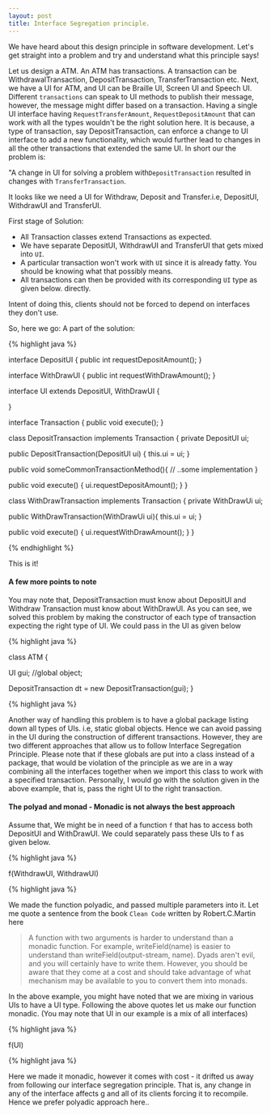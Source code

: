```yaml
---
layout: post
title: Interface Segregation principle.
---
```

 
We have heard about this design principle in software development. 
Let's get straight into a problem and try and understand what this principle says!

Let us design a ATM.
An ATM has transactions. A transaction can be WithdrawalTransaction, DepositTransaction, TransferTransaction etc. 
Next, we have a UI for ATM, and UI can be Braille UI, Screen UI and Speech UI. 
Different `transactions` can speak to UI methods to publish their message, however, the message might differ based on a transaction.
Having a single UI interface having `RequestTransferAmount`, `RequestDepositAmount` that can work with all the types
wouldn't be the right solution here. It is because, a type of transaction, say DepositTransaction, can enforce a change to UI interface to add a new functionality, which would further lead to
changes in all the other transactions that extended the same UI. In short our the problem is: 

"A change in UI for solving a problem  with`DepositTransaction` resulted in changes with `TransferTransaction`. 

It looks like we need a UI for Withdraw, Deposit and Transfer.i.e, DepositUI, WithdrawUI and TransferUI. 

First stage of Solution: 
* All Transaction classes extend Transactions as expected. 
* We have separate DepositUI, WithdrawUI and TransferUI that gets mixed into `UI`. 
* A particular transaction won't work with `UI` since it is already fatty. You should be knowing what that possibly means.
* All transactions can then be provided with its corresponding `UI` type as given below.
directly. 

Intent of doing this, clients should not be forced to depend on interfaces they don't use.

So, here we go: A part of the solution:

{% highlight java %}

interface DepositUI {
    public int requestDepositAmount();
}

interface WithDrawUI {
    public int requestWithDrawAmount();
}

interface UI extends DepositUI, WithDrawUI {
    
}

interface Transaction {
    public void execute();
}

class DepositTransaction implements Transaction {
    private DepositUI ui;

   public DepositTransaction(DepositUI ui) {
        this.ui = ui;
   }
    
   public void someCommonTransactionMethod(){
        // ..some implementation
   }

   public void execute() {
        ui.requestDepositAmount();
    }
}

class WithDrawTransaction implements  Transaction {
   private WithDrawUi ui;

   public WithDrawTransaction(WithDrawUi ui){
        this.ui = ui;
   }

   public void execute() {
     ui.requestWithDrawAmount();
   }
}

{% endhighlight %}

This is it!

#### A few more points to note

You may note that, DepositTransaction must know about DepositUI and Withdraw Transaction must know about WithDrawUI. As you can see,
we solved this problem by making the constructor of each type of transaction expecting the right type of UI. We could pass in the UI
as given below

{% highlight java %}

class ATM {

   UI gui;  //global object;

   DepositTransaction dt = new DepositTransaction(gui);
}

{% highlight java %}

Another way of handling this problem is to have a global package listing down all types of UIs. i.e, static global objects. Hence we can avoid
passing in the UI during the construction of different transactions. However, they are two different approaches that allow us to follow 
Interface Segregation Principle. Please note that if these globals are put into a class instead of a package, that would be violation of the principle as we are in a way
combining all the interfaces together when we import this class to work with a specified transaction. Personally, I would go with the solution
given in the above example, that is, pass the right UI to the right transaction.


#### The polyad and monad - Monadic is not always the best approach
Assume that, We might be in need of a function `f` that has to access both DepositUI and
WithDrawUI. We could separately pass these UIs to f as given below. 

{% highlight java %}
  
  f(WithdrawUI, WithdrawUI)

{% highlight java %}

We made the function polyadic, and passed multiple parameters into it. 
Let me quote a sentence from the book `Clean Code` written by Robert.C.Martin here

> A function with two arguments is harder to understand than a monadic function. For example, writeField(name) is easier to understand than writeField(output-stream, name).
> Dyads aren't evil, and you will certainly have to write them. However, you should be aware that they come at a cost and should take advantage of what mechanism may be available to you to convert them into monads.

In the above example, you might have noted that we are mixing in various UIs to have a UI type. Following the above quotes
let us make our function monadic. (You may note that UI in our example is a mix of all interfaces)

{% highlight java %}
  
  f(UI)

{% highlight java %}

Here we made it monadic, however it comes with cost - it  drifted us away from following our interface segregation principle. That is, any change in any of the interface affects g and all of its clients
forcing it to recompile. Hence we prefer polyadic approach here..

